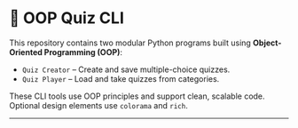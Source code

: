 # 🧠 OOP Quiz CLI 

This repository contains two modular Python programs built using **Object-Oriented Programming (OOP)**:

- `Quiz Creator` – Create and save multiple-choice quizzes.
- `Quiz Player` – Load and take quizzes from categories.

These CLI tools use OOP principles and support clean, scalable code. Optional design elements use `colorama` and `rich`.

---
